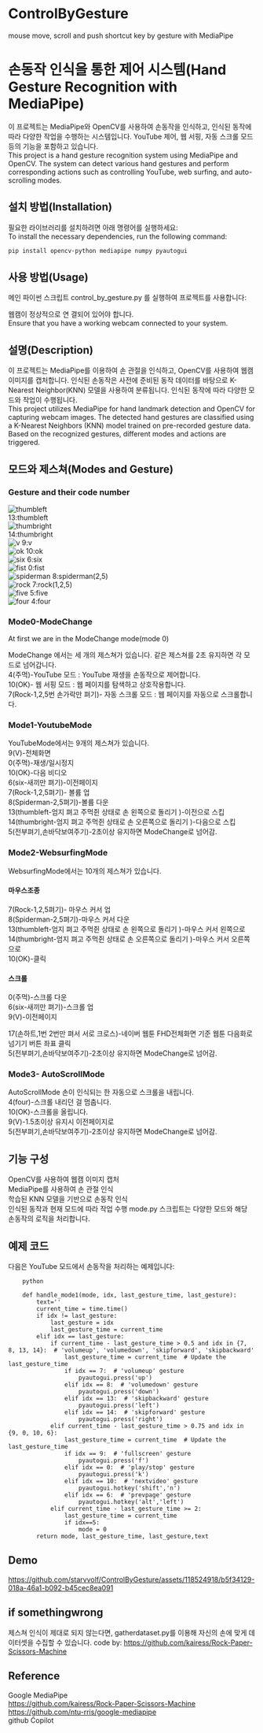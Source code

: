 # ControlByGesture
mouse move, scroll and push shortcut key by gesture with MediaPipe
# 손동작 인식을 통한 제어 시스템(Hand Gesture Recognition with MediaPipe)

이 프로젝트는 MediaPipe와 OpenCV를 사용하여 손동작을 인식하고, 인식된 동작에 따라 다양한 작업을 수행하는 시스템입니다. YouTube 제어, 웹 서핑, 자동 스크롤 모드 등의 기능을 포함하고 있습니다.   
This project is a hand gesture recognition system using MediaPipe and OpenCV. The system can detect various hand gestures and perform corresponding actions such as controlling YouTube, web surfing, and auto-scrolling modes.

## 설치 방법(Installation)    
필요한 라이브러리를 설치하려면 아래 명령어를 실행하세요:   
To install the necessary dependencies, run the following command:   
```bash
pip install opencv-python mediapipe numpy pyautogui
```


## 사용 방법(Usage)
메인 파이썬 스크립트 control_by_gesture.py 를 실행하여 프로젝트를 사용합니다:

웹캠이 정상적으로 연 결되어 있어야 합니다.   
Ensure that you have a working webcam connected to your system.


## 설명(Description)

이 프로젝트는 MediaPipe를 이용하여 손 관절을 인식하고, OpenCV를 사용하여 웹캠 이미지를 캡처합니다. 인식된 손동작은 사전에 준비된 동작 데이터를 바탕으로 K-Nearest Neighbor(KNN) 모델을 사용하여 분류됩니다. 인식된 동작에 따라 다양한 모드와 작업이 수행됩니다.   
This project utilizes MediaPipe for hand landmark detection and OpenCV for capturing webcam images. The detected hand gestures are classified using a K-Nearest Neighbors (KNN) model trained on pre-recorded gesture data. Based on the recognized gestures, different modes and actions are triggered.

## 모드와 제스쳐(Modes and Gesture)
### Gesture and their code number   
![thumbleft](https://github.com/starvvolf/ControlByGesture/assets/118524918/9afec3d1-df53-4282-b6d5-44aff8cd8907)   
13:thumbleft    
![thumbright](https://github.com/starvvolf/ControlByGesture/assets/118524918/d2bdb9ce-fabb-4b1d-9b2e-84084bdf1a14)  
14:thumbright   
![v](https://github.com/starvvolf/ControlByGesture/assets/118524918/17820310-0f34-4f5e-beab-333341a46b3e)
9:v   
![ok](https://github.com/starvvolf/ControlByGesture/assets/118524918/da6a6b6e-5abe-4cac-a840-91126df4d343)
10:ok   
![six](https://github.com/starvvolf/ControlByGesture/assets/118524918/049d5cff-1f12-486b-80bb-9d487a5cd113)
6:six   
![fist](https://github.com/starvvolf/ControlByGesture/assets/118524918/dd0cfabf-9b11-42be-b5eb-dd14d9f28def)
0:fist   
![spiderman](https://github.com/starvvolf/ControlByGesture/assets/118524918/7835bc16-f96e-419f-9290-ae35b33a64a5)
8:spiderman(2,5)   
![rock](https://github.com/starvvolf/ControlByGesture/assets/118524918/928a5b66-bf4e-430a-91f9-c5ba852c7d4e)
7:rock(1,2,5)   
![five](https://github.com/starvvolf/ControlByGesture/assets/118524918/b0688c3c-64e6-4943-af84-245aa8f7c9bb)
5:five   
![four](https://github.com/starvvolf/ControlByGesture/assets/118524918/7816cf33-1da3-492f-adc0-60f3ec7c4270)
4:four   

### Mode0-ModeChange
At first we are in the ModeChange mode(mode 0)   
   
ModeChange 에서는 세 개의 제스쳐가 있습니다. 같은 제스쳐를 2초 유지하면 각 모드로 넘어갑니다.   
4(주먹)-YouTube 모드 : YouTube 재생을 손동작으로 제어합니다.   
10(OK)- 웹 서핑 모드 : 웹 페이지를 탐색하고 상호작용합니다.   
7(Rock-1,2,5번 손가락만 펴기)- 자동 스크롤 모드 : 웹 페이지를 자동으로 스크롤합니다.   

### Mode1-YoutubeMode   
   
YouTubeMode에서는 9개의 제스쳐가 있습니다.    
9(V)-전체화면   
0(주먹)-재생/일시정지   
10(OK)-다음 비디오   
6(six-새끼만 펴기)-이전페이지   
7(Rock-1,2,5펴기)- 볼륨 업   
8(Spiderman-2,5펴기)-볼륨 다운   
13(thumbleft-엄지 펴고 주먹쥔 상태로 손 왼쪽으로 돌리기 )-이전으로 스킵   
14(thumbright-엄지 펴고 주먹쥔 상태로 손 오른쪽으로 돌리기 )-다음으로 스킵   
5(전부펴기,손바닥보여주기)-2초이상 유지하면 ModeChange로 넘어감.   

### Mode2-WebsurfingMode   

WebsurfingMode에서는 10개의 제스쳐가 있습니다.     
#### 마우스조종       
7(Rock-1,2,5펴기)- 마우스 커서 업     
8(Spiderman-2,5펴기)-마우스 커서 다운      
13(thumbleft-엄지 펴고 주먹쥔 상태로 손 왼쪽으로 돌리기 )-마우스 커서 왼쪽으로      
14(thumbright-엄지 펴고 주먹쥔 상태로 손 오른쪽으로 돌리기 )-마우스 커서 오른쪽으로     
10(OK)-클릭      

#### 스크롤   
0(주먹)-스크롤 다운      
6(six-새끼만 펴기)-스크롤 업      
9(V)-이전페이지      

17(손하트,1번 2번만 펴서 서로 크로스)-네이버 웹툰 FHD전체화면 기준 웹툰 다음화로 넘기기 버튼 좌표 클릭     
5(전부펴기,손바닥보여주기)-2초이상 유지하면 ModeChange로 넘어감.   

### Mode3- AutoScrollMode      
AutoScrollMode 손이 인식되는 한 자동으로 스크롤을 내립니다.   
4(four)-스크롤 내리던 걸 멈춥니다.   
10(OK)-스크롤을 올립니다.   
9(V)-1.5초이상 유지시 이전페이지로   
5(전부펴기,손바닥보여주기)-2초이상 유지하면 ModeChange로 넘어감.   


## 기능 구성
OpenCV를 사용하여 웹캠 이미지 캡처   
MediaPipe를 사용하여 손 관절 인식   
학습된 KNN 모델을 기반으로 손동작 인식   
인식된 동작과 현재 모드에 따라 작업 수행
mode.py 스크립트는 다양한 모드와 해당 손동작의 로직을 처리합니다.   

## 예제 코드
다음은 YouTube 모드에서 손동작을 처리하는 예제입니다:

```
    python
    
    def handle_mode1(mode, idx, last_gesture_time, last_gesture):
        text=''
        current_time = time.time()
        if idx != last_gesture:
            last_gesture = idx
            last_gesture_time = current_time
        elif idx == last_gesture:
            if current_time - last_gesture_time > 0.5 and idx in {7, 8, 13, 14}:  # 'volumeup', 'volumedown', 'skipforward', 'skipbackward'
                last_gesture_time = current_time  # Update the last_gesture_time
                if idx == 7:  # 'volumeup' gesture
                    pyautogui.press('up')
                elif idx == 8:  # 'volumedown' gesture
                    pyautogui.press('down')
                elif idx == 13:  # 'skipbackward' gesture
                    pyautogui.press('left')
                elif idx == 14:  # 'skipforward' gesture
                    pyautogui.press('right')
            elif current_time - last_gesture_time > 0.75 and idx in {9, 0, 10, 6}:
                last_gesture_time = current_time  # Update the last_gesture_time
                if idx == 9:  # 'fullscreen' gesture
                    pyautogui.press('f')
                elif idx == 0:  # 'play/stop' gesture
                    pyautogui.press('k')
                elif idx == 10:  # 'nextvideo' gesture
                    pyautogui.hotkey('shift','n')
                elif idx == 6:  # 'prevpage' gesture
                    pyautogui.hotkey('alt','left')
            elif current_time - last_gesture_time >= 2:
                last_gesture_time = current_time
                if idx==5:
                    mode = 0
        return mode, last_gesture_time, last_gesture,text

```
## Demo
https://github.com/starvvolf/ControlByGesture/assets/118524918/b5f34129-018a-46a1-b092-b45cec8ea091


## if somethingwrong
제스쳐 인식이 제대로 되지 않는다면, gatherdataset.py를 이용해 자신의 손에 맞게 데이터셋을 수집할 수 있습니다.
code by: https://github.com/kairess/Rock-Paper-Scissors-Machine






## Reference   
Google MediaPipe   
https://github.com/kairess/Rock-Paper-Scissors-Machine   
https://github.com/ntu-rris/google-mediapipe  
github Copilot

